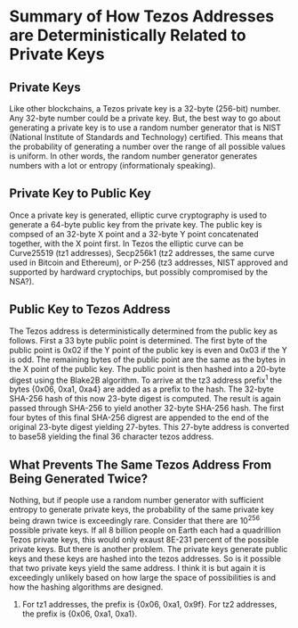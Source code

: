 # Summary of How Tezos Addresses are Deterministically Related to Private Keys

## Private Keys

Like other blockchains, a Tezos private key is a 32-byte (256-bit) number. Any 32-byte number could be a private key. But, the best way to go about generating a private key is to use a random number generator that is NIST (National Institute of Standards and Technology) certified. This means that the probability of generating a number over the range of all possible values is uniform. In other words, the random number generator generates numbers with a lot or entropy (informationaly speaking).

## Private Key to Public Key

Once a private key is generated, elliptic curve cryptography is used to generate a 64-byte public key from the private key. The public key is compsed of an 32-byte X point and a 32-byte Y point concatenated together, with the X point first. In Tezos the elliptic curve can be Curve25519 (tz1 addresses), Secp256k1 (tz2 addresses, the same curve used in Bitcoin and Ethereum), or P-256 (tz3 addresses, NIST approved and supported by hardward cryptochips, but possibly compromised by the NSA?). 

## Public Key to Tezos Address

The Tezos address is deterministically determined from the public key as follows. First a 33 byte public point is determined. The first byte of the public point is 0x02 if the Y point of the public key is even and 0x03 if the Y is odd. The remaining bytes of the public point are the same as the bytes in the X point of the public key. The public point is then hashed into a 20-byte digest using the Blake2B algorithm. To arrive at the tz3 address prefix<sup>1</sup> the bytes {0x06, 0xa1, 0xa4} are added as a prefix to the hash. The 32-byte SHA-256 hash of this now 23-byte digest is computed. The result is again passed through SHA-256 to yield another 32-byte SHA-256 hash. The first four bytes of this final SHA-256 digrest are appended to the end of the original 23-byte digest yielding 27-bytes. This 27-byte address is converted to base58 yielding the final 36 character tezos address.

## What Prevents The Same Tezos Address From Being Generated Twice?

Nothing, but if people use a random number generator with sufficient entropy to generate private keys, the probability of the same private key being drawn twice is exceedingly rare. Consider that there are 10<sup>256</sup> possible private keys. If all 8 billion people on Earth each had a quadrillion Tezos private keys, this would only exaust 8E-231 percent of the possible private keys. But there is another problem. The private keys generate public keys and these keys are hashed into the tezos addresses. So is it possible that two private keys yield the same address. I think it is but again it is exceedingly unlikely based on how large the space of possibilities is and how the hashing algorithms are designed.

1. For tz1 addresses, the prefix is {0x06, 0xa1, 0x9f}. For tz2 addresses, the prefix is {0x06, 0xa1, 0xa1}.
